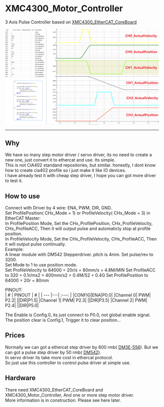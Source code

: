 # XMC4300_Motor_Controller
 3 Axis Pulse Controller based on [XMC4300_EtherCAT_CoreBoard](https://github.com/feecat/XMC4300_EtherCAT_CoreBoard)  
   
 ![](Docs/header_0.png)

----------

## Why  
We have so many step motor driver / servo driver, its no need to create a new one, just convert it to ethercat and use. Its simple.  
This is not CiA402 standand repositories, but similar. honestly, I dont know how to create cia402 profile so i just make it like IO devices.  
I have already test it with cheap step driver, I hope you can got more driver to test it.  

## How to use  
Connect with Driver by 4 wire: ENA, PWM, DIR, GND.  
Set ProfilePosition( CHx_Mode = 1) or ProfileVelocity( CHx_Mode = 3) in EtherCAT Master:  
In ProfilePosition Mode, Set the CHx_ProfilePosition, CHx_ProfileVelocity, CHx_ProfileACC, Then it will output pulse and automaticly stop at profile position.  
In ProfileVelocity Mode, Set the CHx_ProfileVelocity, CHx_ProfileACC, Then it will output pulse continually.  
Example:  
A linear module with DM542 Stepperdriver. pitch is 4mm. Set pulse/rev to 3200.  
Set Mode to 1 to use position mode.  
Set ProfileVelocity to 64000 = 20r/s = 80mm/s = 4.8M/MIN
Set ProfileACC to 320 = 0.1r/ms2 = 400mm/s2 = 0.4M/S2 = 0.4G
Set ProfilePosition to 64000 = 20r = 80mm

PINOUT:  
| # | PINOUT | # |
| --- |---| :---: |
|CONFIG|ENA|P0.0|
|Channel 0| PWM| P2.2|
||DIR|P1.5|
|Channel 1| PWM| P2.3|
||DIR|P3.5|
|Channel 2| PWM| P2.4|
||DIR|P5.0|

The Enable is Config.0, its just connect to P0.0, not global enable signal.  
The position clear is Config.1, Trigger it to clear position...  

## Prices  
Normally we can got a ethercat step driver by 600 rmb( [DM3E-556](https://detail.tmall.com/item.htm?id=630197660852&skuId=4487299420139)). But we can got a pulse step driver by 50 rmb( [DM542](https://item.taobao.com/item.htm?id=579401847502)).  
In servo driver its take more cost in ethercat protocol.  
So just use this controller to control pulse driver at simple use.  

## Hardware  
There need XMC4300_EtherCAT_CoreBoard and XMC4300_Motor_Controller, And one or more step motor driver.  
More information is in construction. Please see here later.  

